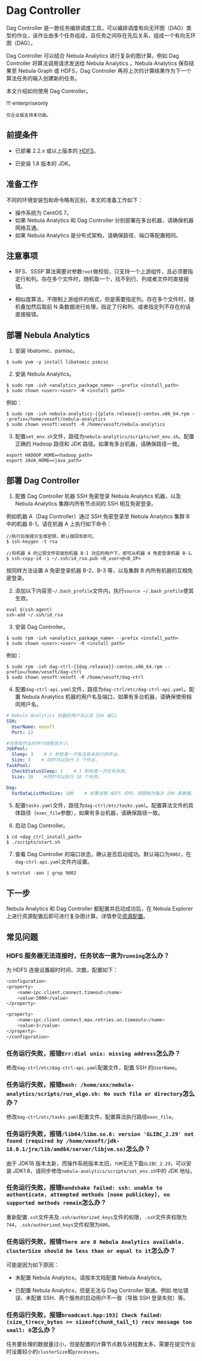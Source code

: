 # Dag Controller

Dag Controller 是一款任务编排调度工具，可以编排调度有向无环图（DAG）类型的作业，该作业由多个任务组成，且任务之间存在先后关系，组成一个有向无环图（DAG）。

Dag Controller 可以结合 Nebula Analytics 进行复杂的图计算。例如 Dag Controller 将算法调用请求发送给 Nebula Analytics ，Nebula Analytics 保存结果至 Nebula Graph 或 HDFS，Dag Controller 再将上次的计算结果作为下一个算法任务的输入创建新的任务。

本文介绍如何使用 Dag Controller。

!!! enterpriseonly

    仅企业版支持本功能。

## 前提条件

- 已部署 2.2.x 或以上版本的 [HDFS](https://hadoop.apache.org/docs/stable/hadoop-project-dist/hadoop-common/ClusterSetup.html)。

- 已安装 1.8 版本的 JDK。

## 准备工作

不同的环境安装包和命令略有区别，本文的准备工作如下：

- 操作系统为 CentOS 7。
- 如果 Nebula Analytics 和 Dag Controller 分别部署在多台机器，请确保机器网络互通。
- 如果 Nebula Analytics 是分布式架构，请确保路径、端口等配置相同。

## 注意事项

- BFS、SSSP 算法需要对参数`root`做校验，只支持一个上游组件，且必须要指定行和列。存在多个文件时，随机取一个，找不到行、列或者文件时直接报错。

- 相似度算法，不限制上游组件的格式，但是需要指定列。存在多个文件时，随机叠加然后取前 N 条数据进行处理，指定了行和列、或者指定列不存在的话直接报错。

## 部署 Nebula Analytics

1. 安装 libatomic、psmisc。

  ```
  $ sudo yum -y install libatomic psmisc
  ```

2. 安装 Nebula Analytics。

  ```
  $ sudo rpm -ivh <analytics_package_name> --prefix <install_path>
  $ sudo chown <user>:<user> -R <install path>
  ```

  例如：

  ```
  $ sudo rpm -ivh nebula-analytics-{{plato.release}}-centos.x86_64.rpm --prefix=/home/vesoft/nebula-analytics
  $ sudo chown vesoft:vesoft -R /home/vesoft/nebula-analytics
  ```

3. 配置`set_env.sh`文件，路径为`nebula-analytics/scripts/set_env.sh`。配置正确的 Hadoop 路径和 JDK 路径。如果有多台机器，请确保路径一致。

  ```
  export HADOOP_HOME=<hadoop_path>
  export JAVA_HOME=<java_path>
  ```

## 部署 Dag Controller

1. 配置 Dag Controller 机器 SSH 免密登录 Nebula Analytics 机器，以及 Nebula Analytics 集群内所有节点间的 SSH 相互免密登录。

  例如机器 A（Dag Controller）通过 SSH 免密登录至 Nebula Analytics 集群 B 中的机器 B-1。请在机器 A 上执行如下命令：

  ```
  //执行后按提示生成密钥，默认按回车即可。
  $ ssh-keygen -t rsa

  //将机器 A 的公钥文件安装到机器 B-1 对应的用户下，即可从机器 A 免密登录机器 B-1。
  $ ssh-copy-id -i ~/.ssh/id_rsa.pub <B_user>@<B_IP>
  ```

  按同样方法设置 A 免密登录机器 B-2、B-3 等，以及集群 B 内所有机器的互相免密登录。

2. 添加以下内容至`~/.bash_profile`文件内，执行`source ~/.bash_profile`使其生效。

  ```
  eval $(ssh-agent)
  ssh-add ~/.ssh/id_rsa
  ```

3. 安装 Dag Controller。

  ```
  $ sudo rpm -ivh <analytics_package_name> --prefix <install_path>
  $ sudo chown <user>:<user> -R <install path>
  ```

  例如：

  ```
  $ sudo rpm -ivh dag-ctrl-{{dag.release}}-centos.x86_64.rpm --prefix=/home/vesoft/dag-ctrl
  $ sudo chown vesoft:vesoft -R /home/vesoft/dag-ctrl
  ```

4. 配置`dag-ctrl-api.yaml`文件，路径为`dag-ctrl/etc/dag-ctrl-api.yaml`。配置 Nebula Analytics 机器的用户名及端口，如果有多台机器，请确保使用相同用户名。

  ```yaml
  # Nebula Analytics 机器的用户名以及 SSH 端口。
  SSH:
    UserName: vesoft
    Port: 22

  #任务和作业的并行线程池大小。
  JobPool:
    Sleep: 3    # 3 秒检查一次有没有未执行的作业。
    Size: 3    # 同时可以执行 3 个作业。
  TaskPool:
    CheckStatusSleep: 1    # 1 秒检查一次任务状态。
    Size: 10    #同时可以执行 10 个任务。

  Dag:
    VarDataListMaxSize: 100    # 如果读取 HDFS 的列，则限制为每次 100 条数据。
  ```

5. 配置`tasks.yaml`文件，路径为`dag-ctrl/etc/tasks.yaml`。配置算法文件的具体路径（`exec_file`参数），如果有多台机器，请确保路径一致。

6. 启动 Dag Controller。

  ```
  $ cd <dag_ctrl_install_path>
  $ ./scripts/start.sh
  ```
  
7. 查看 Dag Controller 的端口状态，确认是否启动成功。默认端口为`9002`，在`dag-ctrl-api.yaml`文件内设置。

  ```
  $ netstat -aon | grep 9002
  ```

## 下一步

Nebula Analytics 和 Dag Controller 都配置并启动成功后，在 Nebula Explorer 上进行资源配置后即可进行复杂图计算。详情参见[资源配置](../nebula-explorer/workflow/1.prepare-resources.md)。

## 常见问题

### HDFS 服务器无法连接时，任务状态一直为`running`怎么办？

为 HDFS 连接设置超时时间、次数，配置如下：

```bash
<configuration>
<property>
    <name>ipc.client.connect.timeout</name>
    <value>3000</value>
</property>

<property>
    <name>ipc.client.connect.max.retries.on.timeouts</name>
    <value>3</value>
</property>
</configuration>
```

### 任务运行失败，报错`Err:dial unix: missing address`怎么办？

修改`dag-ctrl/etc/dag-ctrl-api.yaml`配置文件，配置 SSH 的`UserName`。

### 任务运行失败，报错`bash: /home/xxx/nebula-analytics/scripts/run_algo.sh: No such file or directory`怎么办？

修改`dag-ctrl/etc/tasks.yaml`配置文件，配置算法执行路径`exec_file`。

### 任务运行失败，报错`/lib64/libm.so.6: version 'GLIBC_2.29' not found (required by /home/vesoft/jdk-18.0.1/jre/lib/amd64/server/libjvm.so)`怎么办？

由于 JDK18 版本太新，而操作系统版本太旧，`YUM`无法下载`GLIBC_2.29`，可以安装 JDK1.8，请同步修改`nebula-analytics/scripts/set_env.sh`中的 JDK 地址。

### 任务运行失败，报错`handshake failed: ssh: unable to authenticate, attempted methods [none publickey], no supported methods remain`怎么办？

重新配置`.ssh`文件夹及`.ssh/authorized_keys`文件的权限，`.ssh`文件夹权限为`744`，`.ssh/authorized_keys`文件权限为`600`。

### 任务运行失败，报错`There are 0 Nebula Analytics available. clusterSize should be less than or equal to it`怎么办？

可能是因为如下原因：

- 未配置 Nebula Analytics。请按本文档配置 Nebula Analytics。

- 已配置 Nebula Analytics，但是无法与 Dag Controller 联通。例如 地址错误、未配置 SSH、两个服务的启动用户不一致（导致 SSH 登录失败）等。

### 任务运行失败，报错`broadcast.hpp:193] Check failed: (size_t)recv_bytes >= sizeof(chunk_tail_t) recv message too small: 0`怎么办？

任务要处理的数据量过小，但是配置的计算节点数与进程数太多。需要在提交作业时设置较小的`clusterSize`和`processes`。

